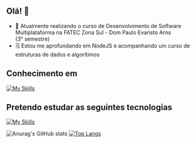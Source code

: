 ## Olá! 👋



- 🎒 Atualmente realizando o curso de Desenvolvimento de Software Multiplataforma na FATEC Zona Sul - Dom Paulo Evaristo Arns <br/> (3° semestre)
- 🗒️ Estou me aprofundando em NodeJS e acompanhando um curso de estruturas de dados e algorítimos

## Conhecimento em
[![My Skills](https://skillicons.dev/icons?i=js,nodejs,express,java,spring,mysql,mongo,git)](https://skillicons.dev)

## Pretendo estudar as seguintes tecnologias
[![My Skills](https://skillicons.dev/icons?i=java,python,kotlin,cs,react)](https://skillicons.dev)

![Anurag's GitHub stats](https://github-readme-stats.vercel.app/api?username=Waondered&show_icons=true&theme=dark) [![Top Langs](https://github-readme-stats.vercel.app/api/top-langs/?username=Waondered&layout=compact&theme=dark&langs_count=8)](https://github.com/anuraghazra/github-readme-stats) 

